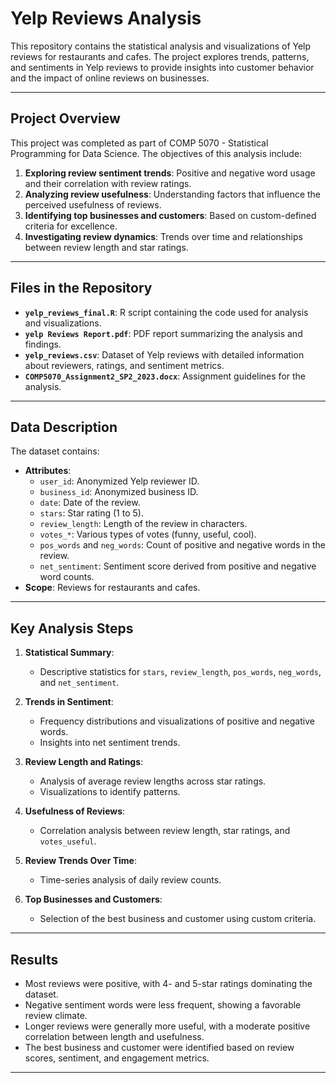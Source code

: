 # Yelp Reviews Analysis

This repository contains the statistical analysis and visualizations of Yelp reviews for restaurants and cafes. The project explores trends, patterns, and sentiments in Yelp reviews to provide insights into customer behavior and the impact of online reviews on businesses.

---

## Project Overview

This project was completed as part of COMP 5070 - Statistical Programming for Data Science. The objectives of this analysis include:
1. **Exploring review sentiment trends**: Positive and negative word usage and their correlation with review ratings.
2. **Analyzing review usefulness**: Understanding factors that influence the perceived usefulness of reviews.
3. **Identifying top businesses and customers**: Based on custom-defined criteria for excellence.
4. **Investigating review dynamics**: Trends over time and relationships between review length and star ratings.

---

## Files in the Repository

- **`yelp_reviews_final.R`**: R script containing the code used for analysis and visualizations.
- **`yelp Reviews Report.pdf`**: PDF report summarizing the analysis and findings.
- **`yelp_reviews.csv`**: Dataset of Yelp reviews with detailed information about reviewers, ratings, and sentiment metrics.
- **`COMP5070_Assignment2_SP2_2023.docx`**: Assignment guidelines for the analysis.

---

## Data Description

The dataset contains:
- **Attributes**:
  - `user_id`: Anonymized Yelp reviewer ID.
  - `business_id`: Anonymized business ID.
  - `date`: Date of the review.
  - `stars`: Star rating (1 to 5).
  - `review_length`: Length of the review in characters.
  - `votes_*`: Various types of votes (funny, useful, cool).
  - `pos_words` and `neg_words`: Count of positive and negative words in the review.
  - `net_sentiment`: Sentiment score derived from positive and negative word counts.
- **Scope**: Reviews for restaurants and cafes.

---

## Key Analysis Steps

1. **Statistical Summary**:
   - Descriptive statistics for `stars`, `review_length`, `pos_words`, `neg_words`, and `net_sentiment`.

2. **Trends in Sentiment**:
   - Frequency distributions and visualizations of positive and negative words.
   - Insights into net sentiment trends.

3. **Review Length and Ratings**:
   - Analysis of average review lengths across star ratings.
   - Visualizations to identify patterns.

4. **Usefulness of Reviews**:
   - Correlation analysis between review length, star ratings, and `votes_useful`.

5. **Review Trends Over Time**:
   - Time-series analysis of daily review counts.

6. **Top Businesses and Customers**:
   - Selection of the best business and customer using custom criteria.

---

## Results

- Most reviews were positive, with 4- and 5-star ratings dominating the dataset.
- Negative sentiment words were less frequent, showing a favorable review climate.
- Longer reviews were generally more useful, with a moderate positive correlation between length and usefulness.
- The best business and customer were identified based on review scores, sentiment, and engagement metrics.

---
